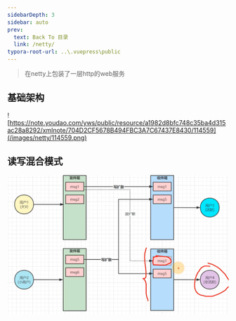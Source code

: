 ```yaml
---
sidebarDepth: 3
sidebar: auto
prev:
  text: Back To 目录
  link: /netty/
typora-root-url: ..\.vuepress\public
---
```






> 在netty上包装了一层http的web服务

## 基础架构

![https://note.youdao.com/yws/public/resource/a1982d8bfc748c35ba4d315ac28a8292/xmlnote/704D2CF5678B494FBC3A7C67437E8430/114559](/images/netty/114559.png)





## 读写混合模式

![image-20230418164510073](/images/netty/image-20230418164510073.png)
